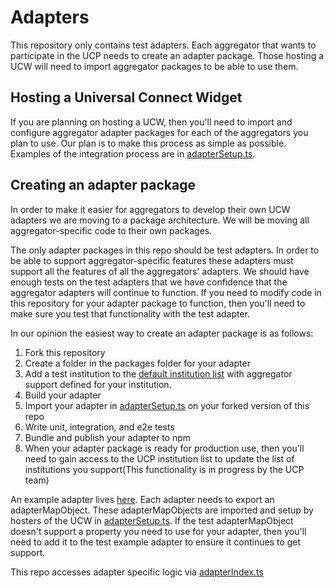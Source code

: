 # Adapters

This repository only contains test adapters. Each aggregator that wants to participate in the UCP needs to create an adapter package. Those hosting a UCW will need to import aggregator packages to be able to use them.

## Hosting a Universal Connect Widget

If you are planning on hosting a UCW, then you'll need to import and configure aggregator adapter packages for each of the aggregators you plan to use. Our plan is to make this process as simple as possible. Examples of the integration process are in [adapterSetup.ts](./apps/server/src/adapterSetup.ts).

## Creating an adapter package

In order to make it easier for aggregators to develop their own UCW adapters we are moving to a package architecture. We will be moving all aggregator-specific code to their own packages.

The only adapter packages in this repo should be test adapters. In order to be able to support aggregator-specific features these adapters must support all the features of all the aggregators' adapters. We should have enough tests on the test adapters that we have confidence that the aggregator adapters will continue to function. If you need to modify code in this repository for your adapter package to function, then you'll need to make sure you test that functionality with the test adapter.

In our opinion the easiest way to create an adapter package is as follows:

1. Fork this repository
1. Create a folder in the packages folder for your adapter
1. Add a test institution to the [default institution list](./apps/server/cachedDefaults/ucwInstitutionsMapping.json) with aggregator support defined for your institution.
1. Build your adapter
1. Import your adapter in [adapterSetup.ts](./apps/server/src/adapterSetup.ts) on your forked version of this repo
1. Write unit, integration, and e2e tests
1. Bundle and publish your adapter to npm
1. When your adapter package is ready for production use, then you'll need to gain access to the UCP institution list to update the list of institutions you support(This functionality is in progress by the UCP team)

An example adapter lives [here](./apps/server/src/test-adapter/index.ts). Each adapter needs to export an adapterMapObject. These adapterMapObjects are imported and setup by hosters of the UCW in [adapterSetup.ts](./apps/server/src/adapterSetup.ts). If the test adapterMapObject doesn't support a property you need to use for your adapter, then you'll need to add it to the test example adapter to ensure it continues to get support.

This repo accesses adapter specific logic via [adapterIndex.ts](./apps/server/src/adapterIndex.ts)
